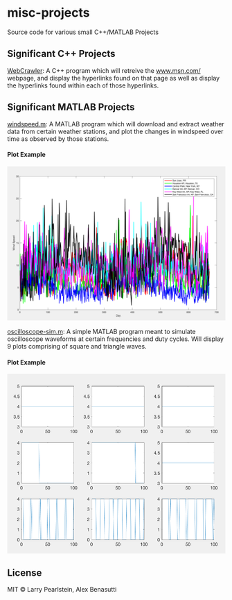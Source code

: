 # misc-projects
Source code for various small C++/MATLAB Projects

## Significant C++ Projects

[WebCrawler](/C++/WebCrawler): A C++ program which will retreive the www.msn.com/ webpage, and display the hyperlinks found on that page as well as display the hyperlinks found within each of those hyperlinks.

## Significant MATLAB Projects

[windspeed.m](/MATLAB/windspeed.m): A MATLAB program which will download and extract weather data from certain weather stations, and plot the changes in windspeed over time as observed by those stations.

#### Plot Example
![Example Figure1](/MATLAB/windspeed_plot.png)

[oscilloscope-sim.m](/MATLAB/oscilloscope-sim.m): A simple MATLAB program meant to simulate oscilloscope waveforms at certain frequencies and duty cycles. Will display 9 plots comprising of square and triangle waves.

#### Plot Example
![Example Figure2](/MATLAB/oscilloscope_plot.png)

## License

MIT © Larry Pearlstein, Alex Benasutti
